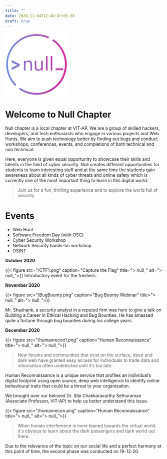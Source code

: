 ```yaml
---
title: ""
date: 2020-11-04T12:46:07+05:30
draft: true
---
```

<!-- <link rel="stylesheet" href="https://cdn.jsdelivr.net/npm/bootstrap@4.5.3/dist/css/bootstrap.min.css" integrity="sha384-TX8t27EcRE3e/ihU7zmQxVncDAy5uIKz4rEkgIXeMed4M0jlfIDPvg6uqKI2xXr2" crossorigin="anonymous"> -->

![> null_](./null-logo-circle-outline-grad(1).png)
<!-- {{< figure src="/73697124.png" height="200" width="200" title="> null_" alt="> null_">}} -->
<!-- <img src="./static/73697124.png" alt="> null_" height="200"> -->

# Welcome to Null Chapter 

Null chapter is a local chapter at VIT-AP. We are a group of skilled hackers, developers, and tech enthusiasts who engage in various projects and Web Hunts. We aim to push technology  better by finding out bugs and conduct workshops, conferences, events, and completions of both technical and non technical.

Here, everyone is given equal opportunity to showcase their skills and talents in the field of cyber security. Null creates different opportunities for  students to learn interesting stuff and at the same time the students gain awareness about all kinds of cyber threats and online safety which is currently one of the most important thing to learn in this digital world. 

> Join us for a fun, thrilling experience and to explore the world full of security


# Events

- Web Hunt
- Software Freedom Day (with OSC)
- Cyber Security Workshop
- Network Security hands-on workshop
- OSINT

**October 2020**

{{< figure src="/CTF1.png" caption="Capture the Flag" title="> null_" alt="> null_">}}
Introductory event for the freshers.

**November 2020**

{{< figure src="/BugBounty.png" caption="Bug Bounty Webinar" title="> null_" alt="> null_">}}

Mr. Shashank, a security analyst in a reputed firm was here to give a talk on Building a Career in Ethical Hacking and Bug Bounties. He has amassed quite a fortune through bug bounties during his college years.

**December 2020**

{{< figure src="/humanrecon1.png" caption="Human Reconnaissance" title="> null_" alt="> null_">}}

>New forums and communities that exist on the surface, deep and dark web have granted easy access for individuals to trade data and information often undetected until it’s too late.

Human Reconnaissance is a unique service that profiles an individual’s digital footprint using open source,
deep web intelligence to identify online behavioural traits that could be a threat to your organization.

We brought over our beloved Dr. Sibi Chakkaravarthy Sethuraman (Associate Professor, VIT-AP) to help us better understand this issue.

{{< figure src="/humanrecon.png" caption="Human Reconnaissance" title="> null_" alt="> null_">}}
>When human interference is more leaned towards the virtual world, it's obvious to learn about the dark passengers and dark world out there. 

Due to the relevance of the topic on our social life and a perfect harmony at this point of time, the second phase was conducted on 19-12-20.